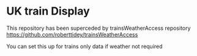 # UK train Display
This repository has been superceded by trainsWeatherAccess repository
https://github.com/roberttidey/trainsWeatherAccess

You can set this up for trains only data if weather not required


